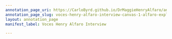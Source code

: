 ```yaml
---
annotation_page_uri: https://CarloByrd.github.io/DrMaggieHenryAlfaro/annotations/voces-henry-alfaro-interview-canvas-1-alfaro-explains-where-he-started-school-and-the-troubles-that-arose-from-anti-mexican-sentiments.json
annotation_page_slug: voces-henry-alfaro-interview-canvas-1-alfaro-explains-where-he-started-school-and-the-troubles-that-arose-from-anti-mexican-sentiments
layout: annotation_page
manifest_label: Voces Henry Alfaro Interview

---
```

